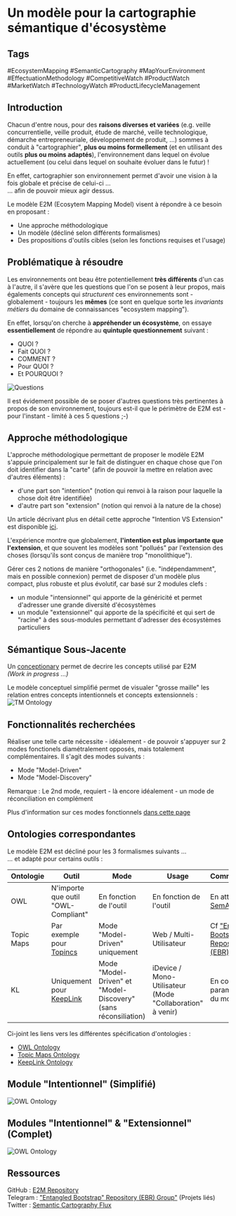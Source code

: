 Un modèle pour la cartographie sémantique d'écosystème
==

Tags
-
#EcosystemMapping #SemanticCartography #MapYourEnvironment #EffectuationMethodology #CompetitiveWatch #ProductWatch #MarketWatch #TechnologyWatch #ProductLifecycleManagement 

Introduction
-
Chacun d'entre nous, pour des __raisons diverses et variées__ (e.g. veille concurrentielle, veille produit, étude de marché, veille technologique, démarche entrepreneuriale, développement de produit, ...) sommes à conduit à "cartographier", __plus ou moins formellement__ (et en utilisant des outils __plus ou moins adaptés__), l'environnement dans lequel on évolue actuellement (ou celui dans lequel on souhaite évoluer dans le futur) !

En effet, cartographier son environnement permet d'avoir une vision à la fois globale et précise de celui-ci ...   
... afin de pouvoir mieux agir dessus.

Le modèle E2M (Ecosytem Mapping Model) visent à répondre à ce besoin en proposant :
* Une approche méthodologique
* Un modèle (décliné selon différents formalismes)
* Des propositions d'outils cibles (selon les fonctions requises et l'usage)

Problématique à résoudre
-
Les environnements ont beau être potentiellement __très différents__ d'un cas à l'autre, il s'avère que les questions que l'on se posent à leur propos, mais égalements concepts qui *structurent* ces environnements sont - globalement - toujours les __mêmes__ (ce sont en quelque sorte les *invariants métiers* du domaine de connaissances "ecosystem mapping").

En effet, lorsqu'on cherche à __appréhender un écosystème__, on essaye __essentiellement__ de répondre au __quintuple questionnement__ suivant : 
* QUOI ?
* Fait QUOI ?
* COMMENT ?
* Pour QUOI ?
* Et POURQUOI ?

![Questions](https://github.com/iPlumb3r/EcosystemMappingModel/blob/master/images/Who-DoesWhat-How-ForWhat-Why.png)

Il est évidement possible de se poser d'autres questions très pertinentes à propos de son environnement, toujours est-il que le périmètre de E2M est - pour l'instant - limité à ces 5 questions ;-)

Approche méthodologique
-
L'approche méthodologique permettant de proposer le modèle E2M s'appuie principalement sur le fait de distinguer en chaque chose que l'on doit identifier dans la "carte" (afin de pouvoir la mettre en relation avec d'autres éléments) : 
* d'une part son "intention" (notion qui renvoi à la raison pour laquelle la chose doit être identifiée)
* d'autre part son "extension" (notion qui renvoi à la nature de la chose)

Un article décrivant plus en détail cette approche "Intention VS Extension" est disponible <a href="https://github.com/iPlumb3r/EcosystemMappingModel/blob/master/1_Semantic/ReasonWhyA2-LevelModel_FR.md">ici</a>.

L'expérience montre que globalement, __l'intention est plus importante que l'extension__, et que souvent les modèles sont "pollués" par l'extension des choses (lorsqu'ils sont conçus de manière trop "monolithique"). 

Gérer ces 2 notions de manière "orthogonales" (i.e. "indépendamment", mais en possible connexion) permet de disposer d'un modèle plus compact, plus robuste et plus évolutif, car basé sur 2 modules clefs :
* un module "intensionnel" qui apporte de la généricité et permet d'adresser une grande diversité d'écosystèmes
* un module "extensionnel" qui apporte de la spécificité et qui sert de "racine" à des sous-modules permettant d'adresser des écosystèmes particuliers 

Sémantique Sous-Jacente
-
Un <a href="https://github.com/iPlumb3r/EcosystemMappingModel/tree/master/1_Semantic/Conceptionary">conceptionary</a> permet de decrire les concepts utilisé par E2M   
_(Work in progress ...)_

Le modèle conceptuel simplifié permet de visualer "grosse maille" les relation entres concepts intentionnels et concepts extensionnels :
![TM Ontology](https://github.com/iPlumb3r/EcosystemMappingModel/blob/master/images/ConceptualModel%40E2M_2020-03-04.png)

Fonctionnalités recherchées
-
Réaliser une telle carte nécessite - idéalement - de pouvoir s'appuyer sur 2 modes fonctionels diamétralement opposés, mais totalement complémentaires. Il s'agit des modes suivants :
* Mode "Model-Driven"
* Mode "Model-Discovery" 

Remarque : Le 2nd mode, requiert - là encore idéalement - un mode de réconciliation en complément

Plus d'information sur ces modes fonctionnels <a href="https://github.com/iPlumb3r/EcosystemMappingModel/blob/master/4_Functionalitites/FunctionalModes.md">dans cette page</a>

Ontologies correspondantes
-
Le modèle E2M est décliné pour les 3 formalismes suivants ...   
... et adapté pour certains outils :

<table>
    <thead>
        <tr>
            <th>Ontologie</th>
            <th>Outil</th>
            <th>Mode</th>
            <th>Usage</th>   
            <th>Commentaires</th>
        </tr>
    </thead>
    <tbody>
        <tr>
            <td>OWL</td>
            <td>N'importe que outil "OWL-Compliant"</td>
            <td>En fonction de l'outil</td>
            <td>En fonction de l'outil</td>
            <td>En attente de <a href="http://semapps.org/">SemApps</a></td>
        </tr>
        <tr>
            <td>Topic Maps</td>
            <td>Par exemple pour <a href="https://www.topincs.com/">Topincs</a></td>
            <td>Mode "Model-Driven" uniquement</td>
            <td>Web / Multi-Utilisateur</td>
            <td>Cf <a href="https://www.topincs.com/iPlumb3rSandBox/">"Entangled Bootstrap" Repository (EBR)</a></td>
        </tr>
        <tr>
            <td>KL</td>
            <td>Uniquement pour <a href="http://keeplink.com/">KeepLink</a></td>
            <td>Mode "Model-Driven" et "Model-Discovery" (sans réconsiliation)</td>
            <td>iDevice / Mono-Utilisateur (Mode "Collaboration" à venir)</td>
            <td>En cours de paramétrage du modèle</td>
        </tr>
    </tbody>
</table>

Ci-joint les liens vers les différentes spécification d'ontologies :
* <a href="https://github.com/iPlumb3r/EcosystemMappingModel/blob/master/6_Ontologies/OWL-Ontology.md">OWL Ontology</a>
* <a href="https://github.com/iPlumb3r/EcosystemMappingModel/blob/master/6_Ontologies/TM-Ontology.md">Topic Maps Ontology</a>
* <a href="https://github.com/iPlumb3r/EcosystemMappingModel/blob/master/6_Ontologies/KL-Ontology.md">KeepLink Ontology</a>

Module "Intentionnel" (Simplifié) 
-
![OWL Ontology](https://github.com/iPlumb3r/EcosystemMappingModel/blob/master/images/OWL-Ontology%40E2M-i_Simplified_2020-03-04.png)


Modules "Intentionnel" & "Extensionnel" (Complet)
-
![OWL Ontology](https://github.com/iPlumb3r/EcosystemMappingModel/blob/master/images/OWL-Ontology%40E2M_2020-03-06.png)

Ressources
-
GitHub : <a href="https://github.com/iPlumb3r/EcosystemMappingModel">E2M Repository</a>   
Telegram : <a href="https://t.me/EntangledBootstrap">"Entangled Bootstrap" Repository (EBR) Group"</a> (Projets liés)   
Twitter : <a href="https://twitter.com/iPlumb3r">Semantic Cartography Flux</a>


